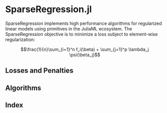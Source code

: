 # SparseRegression.jl

SparseRegression implements high performance algorithms for regularized linear models using primitives in the JuliaML ecosystem.  The SparseRegression objective is to minimize a loss subject to element-wise regularization:

```math
\frac{1}{n}\sum_{i=1}^n f_i(\beta) + \sum_{j=1}^p \lambda_j \psi(\beta_j)
```


## Losses and Penalties

## Algorithms

## Index

```@index
```
